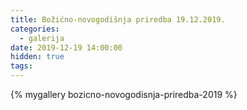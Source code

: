 ```yaml
---
title: Božićno-novogodišnja priredba 19.12.2019.
categories:
  - galerija
date: 2019-12-19 14:00:00
hidden: true
tags:
---
```


{% mygallery bozicno-novogodisnja-priredba-2019 %}